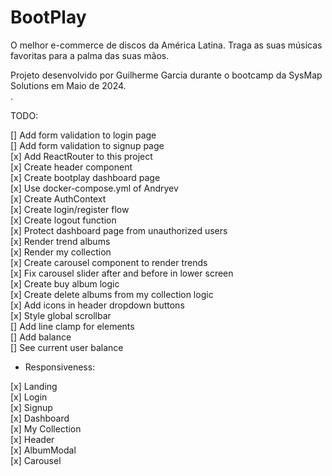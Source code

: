 # BootPlay
O melhor e-commerce de discos da América Latina. Traga as suas músicas favoritas para a palma das suas mãos. </br>

Projeto desenvolvido por Guilherme Garcia durante o bootcamp da SysMap Solutions em Maio de 2024. </br>.

TODO: </br>

[] Add form validation to login page </br>
[] Add form validation to signup page </br>
[x] Add ReactRouter to this project </br>
[x] Create header component </br>
[x] Create bootplay dashboard page </br>
[x] Use docker-compose.yml of Andryev </br>
[x] Create AuthContext </br>
[x] Create login/register flow </br>
[x] Create logout function </br>
[x] Protect dashboard page from unauthorized users </br>
[x] Render trend albums </br>
[x] Render my collection </br>
[x] Create carousel component to render trends </br>
[x] Fix carousel slider after and before in lower screen </br>
[x] Create buy album logic </br>
[x] Create delete albums from my collection logic </br>
[x] Add icons in header dropdown buttons </br>
[x] Style global scrollbar </br>
[] Add line clamp for elements </br>
[] Add balance </br>
[] See current user balance </br>

- Responsiveness:

[x] Landing </br>
[x] Login </br>
[x] Signup </br>
[x] Dashboard </br>
[x] My Collection </br>
[x] Header </br>
[x] AlbumModal </br>
[x] Carousel </br>
